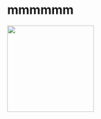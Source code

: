 # mmmmmm
<img src="https://calphotos.berkeley.edu/imgs/512x768/0000_0000/1216/2746.jpeg" height="200" />  